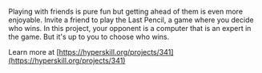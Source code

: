 Playing with friends is pure fun but getting ahead of them is even more enjoyable. Invite a friend to play the Last Pencil, a game where you decide who wins. In this project, your opponent is a computer that is an expert in the game. But it's up to you to choose who wins.

Learn more at [https://hyperskill.org/projects/341](https://hyperskill.org/projects/341)
